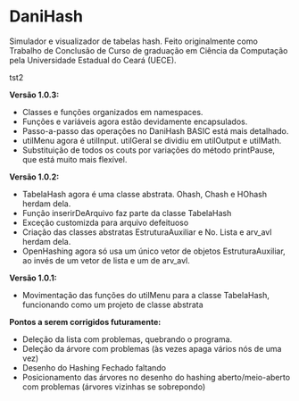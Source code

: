 # DaniHash
Simulador e visualizador de tabelas hash. Feito originalmente como Trabalho de Conclusão de Curso de graduação em Ciência da Computação pela Universidade Estadual do Ceará (UECE).

tst2

<b>Versão 1.0.3:</b>
<ul>
<li>Classes e funções organizados em namespaces.</li>
<li>Funções e variáveis agora estão devidamente encapsulados.</li>
<li>Passo-a-passo das operações no DaniHash BASIC está mais detalhado.</li>
<li>utilMenu agora é utilInput. utilGeral se dividiu em utilOutput e utilMath.</li>
<li>Substituição de todos os couts por variações do método printPause, que está muito mais flexível.</li>
</ul>

<b>Versão 1.0.2:</b>
<ul>
<li>TabelaHash agora é uma classe abstrata. Ohash, Chash e HOhash herdam dela.</li>
<li>Função inserirDeArquivo faz parte da classe TabelaHash</li>
<li>Exceção customizda para arquivo defeituoso</li>
<li>Criação das classes abstratas EstruturaAuxiliar e No. Lista e arv_avl herdam dela.</li>
<li>OpenHashing agora só usa um único vetor de objetos EstruturaAuxiliar, ao invés de um vetor de lista e um de arv_avl.</li>
</ul>

<b>Versão 1.0.1:</b>
<ul>
<li>Movimentação das funções do utilMenu para a classe TabelaHash, funcionando como um projeto de classe abstrata</li>
</ul>


<b>Pontos a serem corrigidos futuramente:</b>
<ul>
<li>Deleção da lista com problemas, quebrando o programa.</li>
<li>Deleção da árvore com problemas (às vezes apaga vários nós de uma vez)</li>
<li>Desenho do Hashing Fechado faltando</li>
<li>Posicionamento das árvores no desenho do hashing aberto/meio-aberto com problemas (árvores vizinhas se sobrepondo)</li>
</ul>
